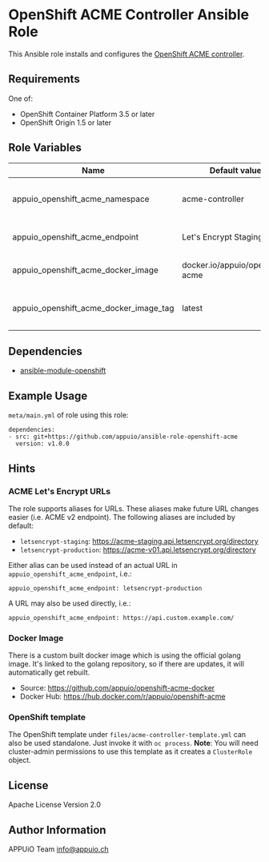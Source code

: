 # OpenShift ACME Controller Ansible Role

This Ansible role installs and configures the [OpenShift ACME controller](https://github.com/tnozicka/openshift-acme).

## Requirements

One of:

* OpenShift Container Platform 3.5 or later
* OpenShift Origin 1.5 or later

## Role Variables

| Name                                   | Default value                   | Description                             |
|----------------------------------------|---------------------------------|-----------------------------------------|
| appuio_openshift_acme_namespace        | acme-controller                 | Namespace to deploy the acme-controller |
| appuio_openshift_acme_endpoint         | Let's Encrypt Staging           | URL to ACME API endpoint                |
| appuio_openshift_acme_docker_image     | docker.io/appuio/openshift-acme | Docker Image to deploy                  |
| appuio_openshift_acme_docker_image_tag | latest                          | Tag of the Docker image to deploy       |

## Dependencies

* [ansible-module-openshift](https://github.com/appuio/ansible-module-openshift)

## Example Usage

`meta/main.yml` of role using this role:

    dependencies:
    - src: git+https://github.com/appuio/ansible-role-openshift-acme
      version: v1.0.0

## Hints

### ACME Let's Encrypt URLs

The role supports aliases for URLs. These aliases make future URL changes
easier (i.e. ACME v2 endpoint). The following aliases are included by default:

* `letsencrypt-staging`: https://acme-staging.api.letsencrypt.org/directory
* `letsencrypt-production`: https://acme-v01.api.letsencrypt.org/directory

Either alias can be used instead of an actual URL in
`appuio_openshift_acme_endpoint`, i.e.:

```
appuio_openshift_acme_endpoint: letsencrypt-production
```

A URL may also be used directly, i.e.:

```
appuio_openshift_acme_endpoint: https://api.custom.example.com/
```

### Docker Image

There is a custom built docker image which is using the official golang image.
It's linked to the golang repository, so if there are updates, it will automatically
get rebuilt.

* Source: https://github.com/appuio/openshift-acme-docker
* Docker Hub: https://hub.docker.com/r/appuio/openshift-acme

### OpenShift template

The OpenShift template under `files/acme-controller-template.yml` can also be used standalone.
Just invoke it with `oc process`. **Note**: You will need cluster-admin permissions to use
this template as it creates a `ClusterRole` object.

## License

Apache License Version 2.0

## Author Information

APPUiO Team <info@appuio.ch>
